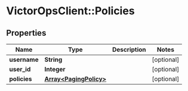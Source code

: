 # VictorOpsClient::Policies

## Properties

| Name         | Type                                             | Description | Notes      |
| ------------ | ------------------------------------------------ | ----------- | ---------- |
| **username** | **String**                                       |             | [optional] |
| **user_id**  | **Integer**                                      |             | [optional] |
| **policies** | [**Array&lt;PagingPolicy&gt;**](PagingPolicy.md) |             | [optional] |
